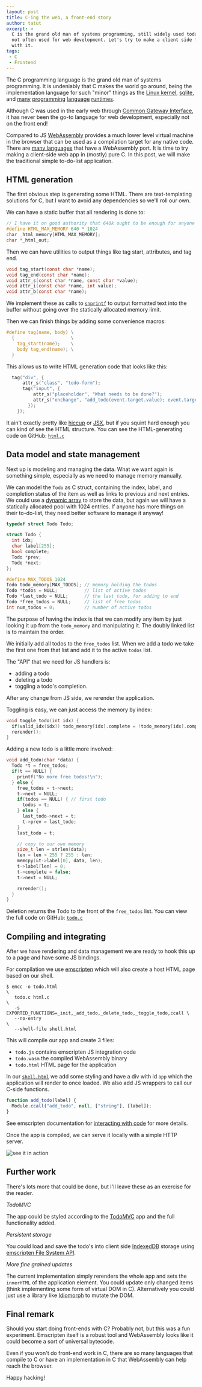 ```yaml
---
layout: post
title: C-ing the web, a front-end story
author: tatut
excerpt: >
  C is the grand old man of systems programming, still widely used today, but
  not often used for web development. Let's try to make a client side front-end
  with it.
tags:
 - C
 - Frontend
---
```


The C programming language is the grand old man of systems programming.
It is undeniably that C makes the world go around, being the implementation
language for such "minor" things as the [Linux kernel](https://git.kernel.org/), [sqlite](https://sqlite.org/index.html), and [many](https://github.com/python/cpython) [programming](https://github.com/ruby/ruby) [language](https://github.com/SWI-Prolog/swipl-devel) [runtimes](https://github.com/Perl/perl5).

Although C was used in the early web through [Common Gateway Interface](https://en.wikipedia.org/wiki/Common_Gateway_Interface),
it has never been the go-to language for web development, especially not on the front end!

Compared to JS [WebAssembly](https://webassembly.org) provides a much lower level virtual machine in
the browser that can be used as a compilation target for any native code.
There are [many languages](https://github.com/appcypher/awesome-wasm-langs) that have a WebAssembly 
port.
It is time to try making a client-side web app in (mostly) pure C. In this post, we will make the
traditional simple to-do-list application.

## HTML generation

The first obvious step is generating some HTML. There are text-templating solutions
for C, but I want to avoid any dependencies so we'll roll our own.

We can have a static buffer that all rendering is done to:
```c
// I have it on good authority that 640k ought to be enough for anyone
#define HTML_MAX_MEMORY 640 * 1024
char _html_memory[HTML_MAX_MEMORY];
char *_html_out;
```

Then we can have utilities to output things like tag start, attributes, and tag end.
```c
void tag_start(const char *name);
void tag_end(const char *name);
void attr_s(const char *name, const char *value);
void attr_i(const char *name, int value);
void attr_b(const char *name);
```

We implement these as calls to [`snprintf`](https://www.geeksforgeeks.org/snprintf-c-library/) to output formatted text into the buffer
without going over the statically allocated memory limit.

Then we can finish things by adding some convenience macros:
```c
#define tag(name, body) \
  {                     \
    tag_start(name);    \
    body tag_end(name); \
  }
```

This allows us to write HTML generation code that looks like this:
```c
  tag("div", {
      attr_s("class", "todo-form");
      tag("input", {
          attr_s("placeholder", "What needs to be done?");
          attr_s("onchange", "add_todo(event.target.value); event.target.value='';");
        });
    });
```

It ain't exactly pretty like [hiccup](https://github.com/weavejester/hiccup) or [JSX](https://react.dev/learn/writing-markup-with-jsx),
but if you squint hard enough you can kind of see the HTML structure.
You can see the HTML-generating code on GitHub: [`html.c`](https://github.com/tatut/todoC/blob/main/html.c)

## Data model and state management

Next up is modeling and managing the data. What we want again is something simple,
especially as we need to manage memory manually.

We can model the `Todo` as C struct, containing the index, label, and completion
status of the item as well as links to previous and next entries.
We could use a [dynamic array](https://www.geeksforgeeks.org/dynamic-array-in-c/)
to store the data, but again we will have a statically allocated pool with 1024
entries. If anyone has more things on their to-do-list, they need better software to
manage it anyway!

```c
typedef struct Todo Todo;

struct Todo {
  int idx;
  char label[255];
  bool complete;
  Todo *prev;
  Todo *next;
};

#define MAX_TODOS 1024
Todo todo_memory[MAX_TODOS]; // memory holding the todos
Todo *todos = NULL;          // list of active todos
Todo *last_todo = NULL;      // the last todo, for adding to end
Todo *free_todos = NULL;     // list of free todos
int num_todos = 0;           // number of active todos
```

The purpose of having the index is that we can modify any item by just looking
it up from the `todo_memory` and manipulating it. The doubly linked list is to
maintain the order.

We initially add all todos to the `free_todos` list. When we add a todo we take the
first one from that list and add it to the active `todos` list.

The "API" that we need for JS handlers is:
* adding a todo
* deleting a todo
* toggling a todo's completion.

After any change from JS side, we rerender the application.

Toggling is easy, we can just access the memory by index:
```c
void toggle_todo(int idx) {
  if(valid_idx(idx)) todo_memory[idx].complete = !todo_memory[idx].complete
  rerender();
}
```

Adding a new todo is a little more involved:
```c
void add_todo(char *data) {
  Todo *t = free_todos;
  if(t == NULL) {
    printf("No more free todos!\n");
  } else {
    free_todos = t->next;
    t->next = NULL;
    if(todos == NULL) { // first todo
      todos = t;
    } else {
      last_todo->next = t;
      t->prev = last_todo;
    }
    last_todo = t;

    // copy to our own memory
    size_t len = strlen(data);
    len = len > 255 ? 255 : len;
    memcpy(&t->label[0], data, len);
    t->label[len] = 0;
    t->complete = false;
    t->next = NULL;

    rerender();
  }
}
```

Deletion returns the Todo to the front of the `free_todos` list.
You can view the full code on GitHub: [`todo.c`](https://github.com/tatut/todoC/blob/main/todo.c)

## Compiling and integrating

After we have rendering and data management we are ready to hook this up to a page
and have some JS bindings.

For compilation we use [emscripten](https://emscripten.org) which will also create
a host HTML page based on our shell.

```shell
$ emcc -o todo.html                                                      \
   todo.c html.c                                                         \
   -s EXPORTED_FUNCTIONS=_init,_add_todo,_delete_todo,_toggle_todo,ccall \
   --no-entry                                                            \
   --shell-file shell.html
```

This will compile our app and create 3 files:
* `todo.js` contains emscripten JS integration code
* `todo.wasm` the compiled WebAssembly binary
* `todo.html` HTML page for the application

In our [`shell.html`](https://github.com/tatut/todoC/blob/main/shell.html) we add some
styling and have a div with id `app` which the application will render to once loaded.
We also add JS wrappers to call our C-side functions.

```javascript
function add_todo(label) {
  Module.ccall("add_todo", null, ["string"], [label]);
}
```

See emscripten documentation for [interacting with code](https://emscripten.org/docs/porting/connecting_cpp_and_javascript/Interacting-with-code.html)
for more details.

Once the app is compiled, we can serve it locally with a simple HTTP server.

![see it in action](/img/2025-cing-the-web/todoC.gif)

## Further work

There's lots more that could be done, but I'll leave these as an exercise for the reader.

*TodoMVC*

The app could be styled according to the [TodoMVC](https://todomvc.com) app and the full functionality added.

*Persistent storage*

You could load and save the todo's into client side [IndexedDB](https://en.wikipedia.org/wiki/Indexed_Database_API) storage
using [emscripten File System API](https://emscripten.org/docs/api_reference/Filesystem-API.html#filesystem-api-idbfs).

*More fine grained updates*

The current implementation simply rerenders the whole app and sets the `innerHTML` of the
application element. You could update only changed items (think implementing some form of virtual DOM
in C). Alternatively you could just use a library like [Idiomorph](https://github.com/bigskysoftware/idiomorph)
to mutate the DOM.

## Final remark

Should you start doing front-ends with C? Probably not, but this was a fun experiment.
Emscripten itself is a robust tool and WebAssembly looks like it could become a sort of
universal bytecode.

Even if you won't do front-end work in C, there are so many languages that compile to C
or have an implementation in C that WebAssembly can help reach the browser.

Happy hacking!
